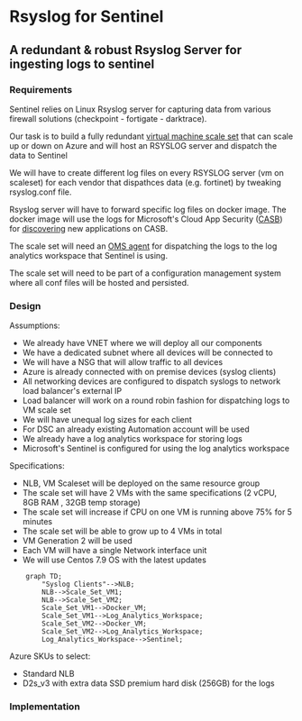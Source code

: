 # Rsyslog for Sentinel
## A redundant & robust Rsyslog Server for ingesting logs to sentinel
### Requirements 
Sentinel relies on Linux Rsyslog server for capturing data from various firewall solutions (checkpoint - fortigate - darktrace).

Our task is to build a fully redundant [virtual machine scale set](https://docs.microsoft.com/en-us/azure/virtual-machine-scale-sets/overview) that can scale up or down on Azure and will host an RSYSLOG server and dispatch the data to Sentinel

We will have to create different log files on every RSYSLOG server (vm on scaleset) for each vendor that dispathces data (e.g. fortinet) by tweaking rsyslog.conf file. 

Rsyslog server will have to forward specific log files on docker image. The docker image will use the logs for Microsoft's Cloud App Security ([CASB](https://en.wikipedia.org/wiki/Cloud_access_security_broker)) for [discovering](https://docs.microsoft.com/en-us/defender-cloud-apps/discovery-docker-ubuntu-azure?tabs=centos) new applications on CASB.    

The scale set will need an [OMS agent](https://github.com/microsoft/OMS-Agent-for-Linux) for dispatching the logs to the log analytics workspace that Sentinel is using. 

The scale set will need to be part of a configuration management system where all conf files will be hosted and persisted. 

### Design
Assumptions:
- We already have VNET where we will deploy all our components 
- We have a dedicated subnet where all devices will be connected to
- We will have a NSG that will allow traffic to all devices
- Azure is already connected with on premise devices (syslog clients)
- All networking devices are configured to dispatch syslogs to network load balancer's external IP
- Load balancer will work on a round robin fashion for dispatching logs to VM scale set
- We will have unequal log sizes for each client
- For DSC an already existing Automation account will be used
- We already have a log analytics workspace for storing logs
- Microsoft's Sentinel is configured for using the log analytics workspace

Specifications:
- NLB, VM Scaleset will be deployed on the same resource group 
- The scale set will have 2 VMs with the same specifications (2 vCPU, 8GB RAM , 32GB temp storage)
- The scale set will increase if CPU on one VM is running above 75% for 5 minutes
- The scale set will be able to grow up to 4 VMs in total
- VM Generation 2 will be used 
- Each VM will have a single Network interface unit
- We will use Centos 7.9 OS with the latest updates

```mermaid
    graph TD;
        "Syslog Clients"-->NLB;
        NLB-->Scale_Set_VM1;
        NLB-->Scale_Set_VM2;
        Scale_Set_VM1-->Docker_VM;
        Scale_Set_VM1-->Log_Analytics_Workspace;
        Scale_Set_VM2-->Docker_VM;
        Scale_Set_VM2-->Log_Analytics_Workspace;
        Log_Analytics_Workspace-->Sentinel;
```

Azure SKUs to select:
- Standard NLB
- D2s_v3 with extra data SSD premium hard disk (256GB) for the logs

### Implementation
